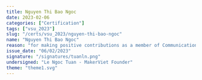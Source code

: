 ```yaml
---
title: Nguyen Thi Bao Ngoc
date: 2023-02-06
categories: ["Certification"]
tags: ["vsu_2023"]
slug: "/certs/vsu_2023/nguyen-thi-bao-ngoc"
name: "Nguyen Thi Bao Ngoc"
reason: "for making positive contributions as a member of Communication department  of Viet Nam STEAM Union, in the period of 2021-2022"
issue_date: "06/02/2023"
signature: "/signatures/tuanln.png"
undersigned: "Le Ngoc Tuan - MakerViet Founder"
theme: "theme1.svg"
---
```

